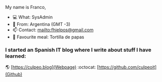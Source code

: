 My name is Franco,

- :computer: What: SysAdmin
- :round_pushpin: From: Argentina (GMT -3)
- :mailbox: Contact: [mailto:fhielpos@gmail.com](fhielpos@gmail.com)
- :pizza: Favourite meal: Tortilla de papas

### I started an Spanish IT blog where I write about stuff I have learned:
:earth_americas: [https://culpeo.blog](Webpage) 
:octocat: [https://github.com/culpeoit](Github)

<!--
**fhielpos/fhielpos** is a ✨ _special_ ✨ repository because its `README.md` (this file) appears on your GitHub profile.

Here are some ideas to get you started:

- 🔭 I’m currently working on ...
- 🌱 I’m currently learning ...
- 👯 I’m looking to collaborate on ...
- 🤔 I’m looking for help with ...
- 💬 Ask me about ...
- 📫 How to reach me: ...
- 😄 Pronouns: ...
- ⚡ Fun fact: ...
-->
